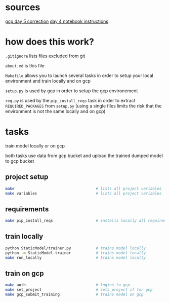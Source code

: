 
# sources

[gcp day 5 correction](https://github.com/lewagon/taxi-fare)
[day 4 notebook instructions](data-challenges/05-Production/04-Deploy-to-Production/Challenge/04-Deploy-to-Production-Challenge.ipynb)

# how does this work?

`.gitignore` lists files excluded from git

`about.md` is this file

`Makefile` allows you to launch several tasks in order to setup your local environment and train locally and on gcp

`setup.py` is used by gcp in order to setup the gcp environement

`req.py` is used by the `pip_install_reqs` task in order to extract `REQUIRED_PACKAGES` from `setup.py` (using a single files limits the risk that the environment is not the same locally and on gcp)

# tasks

train model locally or on gcp

both tasks use data from gcp bucket
and upload the trained dumped model to gcp bucket

## project setup

``` zsh
make                                    # lists all project variables
make variables                          # lists all project variables
```

## requirements

``` zsh
make pip_install_reqs                   # installs locally all requirements
```

## train locally

``` zsh
python StaticModel/trainer.py           # trains model locally
python -m StaticModel.trainer           # trains model locally
make run_locally                        # trains model locally
```

## train on gcp

``` zsh
make auth                               # logins to gcp
make set_project                        # sets project if for gcp
make gcp_submit_training                # trains model on gcp
```
